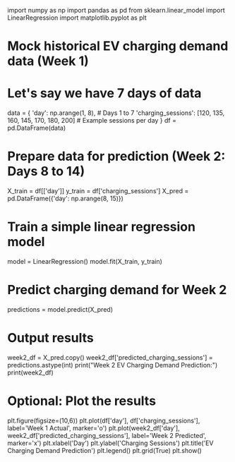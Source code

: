 import numpy as np
import pandas as pd
from sklearn.linear_model import LinearRegression
import matplotlib.pyplot as plt

# Mock historical EV charging demand data (Week 1)
# Let's say we have 7 days of data
data = {
    'day': np.arange(1, 8),  # Days 1 to 7
    'charging_sessions': [120, 135, 160, 145, 170, 180, 200]  # Example sessions per day
}
df = pd.DataFrame(data)

# Prepare data for prediction (Week 2: Days 8 to 14)
X_train = df[['day']]
y_train = df['charging_sessions']
X_pred = pd.DataFrame({'day': np.arange(8, 15)})

# Train a simple linear regression model
model = LinearRegression()
model.fit(X_train, y_train)

# Predict charging demand for Week 2
predictions = model.predict(X_pred)

# Output results
week2_df = X_pred.copy()
week2_df['predicted_charging_sessions'] = predictions.astype(int)
print("Week 2 EV Charging Demand Prediction:")
print(week2_df)

# Optional: Plot the results
plt.figure(figsize=(10,6))
plt.plot(df['day'], df['charging_sessions'], label='Week 1 Actual', marker='o')
plt.plot(week2_df['day'], week2_df['predicted_charging_sessions'], label='Week 2 Predicted', marker='x')
plt.xlabel('Day')
plt.ylabel('Charging Sessions')
plt.title('EV Charging Demand Prediction')
plt.legend()
plt.grid(True)
plt.show()
